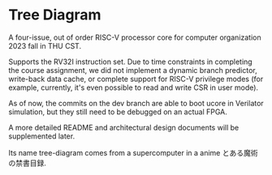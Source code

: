 Tree Diagram
=======================

A four-issue, out of order RISC-V processor core for computer organization 2023 fall in THU CST.

Supports the RV32I instruction set. Due to time constraints in completing the course assignment, we did not implement a dynamic branch predictor, write-back data cache, or complete support for RISC-V privilege modes (for example, currently, it's even possible to read and write CSR in user mode). 

As of now, the commits on the dev branch are able to boot ucore in Verilator simulation, but they still need to be debugged on an actual FPGA.

A more detailed README and architectural design documents will be supplemented later.

Its name tree-diagram comes from a supercomputer in a anime とある魔術の禁書目録.
